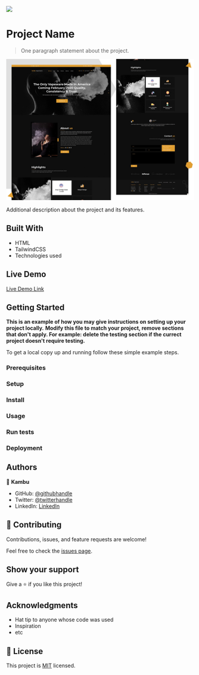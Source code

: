 ![](https://img.shields.io/badge/Microverse-blueviolet)

# Project Name

> One paragraph statement about the project.

![screenshot](./app_screenshot.jpeg)

Additional description about the project and its features.

## Built With

- HTML
- TailwindCSS
- Technologies used

## Live Demo

[Live Demo Link](https://livedemo.com)


## Getting Started

**This is an example of how you may give instructions on setting up your project locally.**
**Modify this file to match your project, remove sections that don't apply. For example: delete the testing section if the currect project doesn't require testing.**


To get a local copy up and running follow these simple example steps.

### Prerequisites

### Setup

### Install

### Usage

### Run tests

### Deployment



## Authors

👤 **Kambu**

- GitHub: [@githubhandle](https://github.com/kambuchi)
- Twitter: [@twitterhandle](https://twitter.com/xkambu)
- LinkedIn: [LinkedIn](https://linkedin.com/in/kambu-pereira)


## 🤝 Contributing

Contributions, issues, and feature requests are welcome!

Feel free to check the [issues page](../../issues/).

## Show your support

Give a ⭐️ if you like this project!

## Acknowledgments

- Hat tip to anyone whose code was used
- Inspiration
- etc

## 📝 License

This project is [MIT](./MIT.md) licensed.
